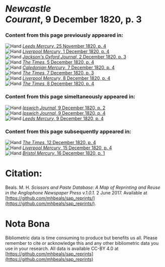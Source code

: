# *Newcastle Courant*, 9 December 1820, p. 3  
  
### Content from this page previously appeared in:  
![Hand](http://scissorsandpaste.net/wp-content/uploads/2017/06/smallhandpointer.png) [*Leeds Mercury*, 25 November 1820, p. 4](https://mhbeals.github.io/sap_html/Leeds-Mercury/Leeds-Mercury-25-November-1820-p-4)  
![Hand](http://scissorsandpaste.net/wp-content/uploads/2017/06/smallhandpointer.png) [*Liverpool Mercury*, 1 December 1820, p. 4](https://mhbeals.github.io/sap_html/Liverpool-Mercury/Liverpool-Mercury-1-December-1820-p-4)  
![Hand](http://scissorsandpaste.net/wp-content/uploads/2017/06/smallhandpointer.png) [*Jackson's Oxford Journal*, 2 December 1820, p. 3](https://mhbeals.github.io/sap_html/Jackson's-Oxford-Journal/Jackson's-Oxford-Journal-2-December-1820-p-3)  
![Hand](http://scissorsandpaste.net/wp-content/uploads/2017/06/smallhandpointer.png) [*The Times*, 5 December 1820, p. 4](https://mhbeals.github.io/sap_html/The-Times/The-Times-5-December-1820-p-4)  
![Hand](http://scissorsandpaste.net/wp-content/uploads/2017/06/smallhandpointer.png) [*Caledonian Mercury*, 7 December 1820, p. 4](https://mhbeals.github.io/sap_html/Caledonian-Mercury/Caledonian-Mercury-7-December-1820-p-4)  
![Hand](http://scissorsandpaste.net/wp-content/uploads/2017/06/smallhandpointer.png) [*The Times*, 7 December 1820, p. 3](https://mhbeals.github.io/sap_html/The-Times/The-Times-7-December-1820-p-3)  
![Hand](http://scissorsandpaste.net/wp-content/uploads/2017/06/smallhandpointer.png) [*Liverpool Mercury*, 8 December 1820, p. 4](https://mhbeals.github.io/sap_html/Liverpool-Mercury/Liverpool-Mercury-8-December-1820-p-4)  
![Hand](http://scissorsandpaste.net/wp-content/uploads/2017/06/smallhandpointer.png) [*The Times*, 8 December 1820, p. 4](https://mhbeals.github.io/sap_html/The-Times/The-Times-8-December-1820-p-4)  
  
### Content from this page simeltaneously appeared in:  
![Hand](http://scissorsandpaste.net/wp-content/uploads/2017/06/smallhandpointer.png) [*Ipswich Journal*, 9 December 1820, p. 2](https://mhbeals.github.io/sap_html/Ipswich-Journal/Ipswich-Journal-9-December-1820-p-2)  
![Hand](http://scissorsandpaste.net/wp-content/uploads/2017/06/smallhandpointer.png) [*Ipswich Journal*, 9 December 1820, p. 4](https://mhbeals.github.io/sap_html/Ipswich-Journal/Ipswich-Journal-9-December-1820-p-4)  
![Hand](http://scissorsandpaste.net/wp-content/uploads/2017/06/smallhandpointer.png) [*Leeds Mercury*, 9 December 1820, p. 4](https://mhbeals.github.io/sap_html/Leeds-Mercury/Leeds-Mercury-9-December-1820-p-4)  
  
### Content from this page subsequently appeared in:  
![Hand](http://scissorsandpaste.net/wp-content/uploads/2017/06/smallhandpointer.png) [*The Times*, 12 December 1820, p. 4](https://mhbeals.github.io/sap_html/The-Times/The-Times-12-December-1820-p-4)  
![Hand](http://scissorsandpaste.net/wp-content/uploads/2017/06/smallhandpointer.png) [*Liverpool Mercury*, 15 December 1820, p. 4](https://mhbeals.github.io/sap_html/Liverpool-Mercury/Liverpool-Mercury-15-December-1820-p-4)  
![Hand](http://scissorsandpaste.net/wp-content/uploads/2017/06/smallhandpointer.png) [*Bristol Mercury*, 16 December 1820, p. 1](https://mhbeals.github.io/sap_html/Bristol-Mercury/Bristol-Mercury-16-December-1820-p-1)  


# Citation: 

Beals. M. H. *Scissors and Paste Database: A Map of Reprinting and Reuse in the Anglophone Newspaper Press v.1.0.1.* 2 June 2017. Available at [https://github.com/mhbeals/sap_reprints/](https://github.com/mhbeals/sap_reprints/). 

# Nota Bona

Bibliometric data is time consuming to produce but benefits us all. Please remember to cite or acknowledge this and any other bibliometric data you use in your research. All data is available CC-BY 4.0 at [https://github.com/mhbeals/sap_reprints](https://github.com/mhbeals/sap_reprints)